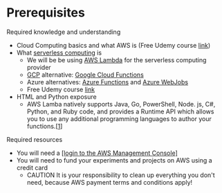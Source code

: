 # Prerequisites
Required knowledge and understanding
- Cloud Computing basics and what AWS is (Free Udemy course [link](https://www.udemy.com/course/introduction-to-aws-cloud-computing/))
- What [serverless computing](https://azure.microsoft.com/en-us/resources/cloud-computing-dictionary/what-is-serverless-computing) is
  - We will be be using [AWS Lambda](https://aws.amazon.com/pm/lambda/) for the serverless computing provider
  - [GCP](https://cloud.google.com/cloud-console) alternative: [Google Cloud Functions](https://cloud.google.com/functions)
  - Azure alternatives: [Azure Functions](https://azure.microsoft.com/en-us/products/functions) and [Azure WebJobs](https://learn.microsoft.com/en-us/azure/app-service/webjobs-create)
  - Free Udemy course [link](https://www.udemy.com/course/introduction-to-serverless-aws/)
- HTML and Python exposure
  - AWS Lamba natively supports Java, Go, PowerShell, Node. js, C#, Python, and Ruby code, and provides a Runtime API which allows you to use any additional programming languages to author your functions.[[1](https://aws.amazon.com/lambda/faqs/)]

Required resources
- You will need a [[login to the AWS Management Console]](https://console.aws.amazon.com)
- You will need to fund your experiments and projects on AWS using a credit card
  - CAUTION It is your responsibility to clean up everything you don't need, because AWS payment terms and conditions apply!
